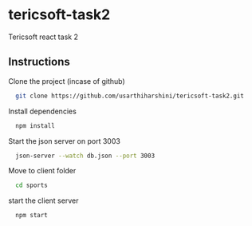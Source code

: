 # tericsoft-task2
Tericsoft react task 2


## Instructions

Clone the project (incase of github)

```bash
  git clone https://github.com/usarthiharshini/tericsoft-task2.git
```

Install dependencies

```bash
  npm install
```

Start the json server on port 3003

```bash
  json-server --watch db.json --port 3003
```
Move to client folder

```bash
  cd sports
```
start the client server

```bash
  npm start
```